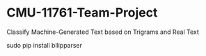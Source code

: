 # CMU-11761-Team-Project
Classify Machine-Generated Text based on Trigrams and Real Text

sudo pip install bllipparser
